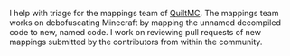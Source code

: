I help with triage for the mappings team of [QuiltMC](https://quiltmc.org/). The
mappings team works on debofuscating Minecraft by mapping the unnamed decompiled
code to new, named code. I work on reviewing pull requests of new mappings
submitted by the contributors from within the community.
